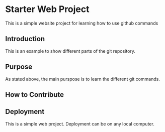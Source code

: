 # Starter Web Project
This is a simple website project for learning how to use github commands

## Introduction
This is an example to show different parts of the git repository.

## Purpose
As stated above, the main purspose is to learn the different git commands.

## How to Contribute

## Deployment
This is a simple web project. Deployment can be on any local computer.